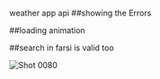 weather app api 
##showing the Errors 

##loading animation

##search in farsi is valid too

![Shot 0080](https://user-images.githubusercontent.com/69503729/149637733-5ca48887-91fb-4ad5-8e83-280d866819db.png)
